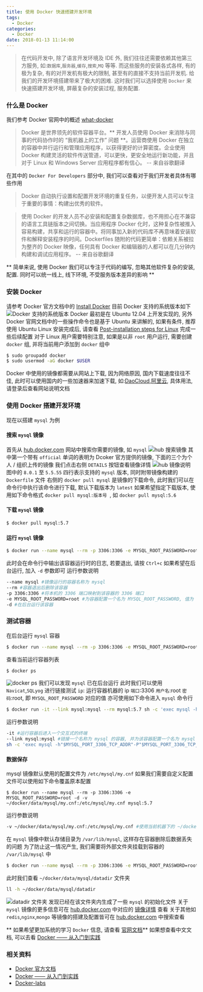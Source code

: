 ```yaml
---
title: 使用 Docker 快速搭建开发环境
tags:
  - Docker
categories:
  - Docker
date: 2018-01-13 11:14:00
---
```

> 在代码开发中, 除了语言开发环境及 IDE 外, 我们往往还需要依赖其他第三方服务, 如:` 数据库 `,` 服务器 `,` 缓存 `,` 搜索 `,`MQ` 等等. 而这些服务的安装各式各样, 有的极为复杂, 有的对开发机有极大的限制, 甚至有的直接不支持当前开发机. 给我们的开发环境搭建带来了极大的困难. 这时我们可以选择使用 `Docker` 来快速搭建开发环境, 屏蔽复杂的安装过程, 服务配置.

### 什么是 Docker
我们参考 Docker 官网中的概述 [what-docker](https://www.docker.com/what-docker)
> Docker 是世界领先的软件容器平台。** 开发人员使用 Docker 来消除与同事的代码协作时的 “我机器上的工作” 问题 **。运营商使用 Docker 在独立的容器中并行运行和管理应用程序，以获得更好的计算密度。企业使用 Docker 构建灵活的软件传送管道，可以更快，更安全地运行新功能，并且对于 Linux 和 Windows Server 应用程序都有信心。
-- 来自谷歌翻译

在其中的 `Docker For Developers` 部分中, 我们可以查看对于我们开发者具体有哪些作用
> Docker 自动执行设置和配置开发环境的重复任务，以便开发人员可以专注于重要的事情：构建出优秀的软件。

> 使用 Docker 的开发人员不必安装和配置复杂数据库，也不用担心在不兼容的语言工具链版本之间切换。当应用程序 Docker 化时，这种复杂性被推入容易构建，共享和运行的容器中。将同事加入新的代码库不再意味着安装软件和解释安装程序的时间。Dockerfiles 随附的代码更简单：依赖关系被拉为整齐的 Docker 映像，任何具有 Docker 和编辑器的人都可以在几分钟内构建和调试应用程序。
-- 来自谷歌翻译

** 简单来说, 使用 Docker 我们可以专注于代码的编写, 忽略其他软件复杂的安装, 配置. 同时可以统一线上, 线下环境, 不受服务版本差异的影响 **

### 安装 Docker
请参考 Docker 官方文档中的 [Install Docker](https://docs.docker.com/engine/installation/)
目前 Docker 支持的系统版本如下
![Docker 支持的系统版本](/images/使用-Docker-快速搭建开发环境/Docker支持的系统版本.png)
Docker 最初是在 Ubuntu 12.04 上开发实现的, 另外 Docker 官网文档中的一些操作命令也是基于 Ubuntu 来讲解的, 如果有条件, 推荐使用 Ubuntu 
Linux 安装完成后, 请查看 [Post-installation steps for Linux](https://docs.docker.com/engine/installation/linux/linux-postinstall/#manage-docker-as-a-non-root-user) 完成一些后续配置
对于 Linux 用户需要特别注意, 如果是以非 `root` 用户运行, 需要创建 `docker` 组, 并将当前用户添加到 `docker` 组中
```bash
$ sudo groupadd docker
$ sudo usermod -aG docker $USER
```
Docker 中使用的镜像都需要从网站上下载, 因为网络原因, 国内下载速度往往不佳, 此时可以使用国内的一些加速器来加速下载, 如:[DaoCloud](https://www.daocloud.io/mirror#accelerator-doc),[阿里云](https://cr.console.aliyun.com/#/accelerator), 具体用法, 请登录后查看网站说明文档

### 使用 Docker 搭建开发环境
现在以搭建 `mysql` 为例
#### 搜索 `mysql` 镜像
首先从 [hub.docker.com](https://hub.docker.com) 网站中搜索你需要的镜像, 如 `mysql`
![hub 搜索镜像](/images/使用-Docker-快速搭建开发环境/hub搜索镜像.png)
其中第一个带有 `official` 单词的表明为 Dcoker 官方提供的镜像, 下面的三个为个人 / 组织上传的镜像
我们点击右侧 `DETAILS` 按钮查看镜像详情
![hub 镜像说明](/images/使用-Docker-快速搭建开发环境/hub镜像说明.png)
图中的 `8.0.1` 至 `5.5.55` 四行表示支持的 `mysql` 版本, 同时附带镜像构建的 `Dockerfile` 文件
右侧的 `docker pull mysql` 是镜像的下载命令, 此时我们可以在命令行中执行该命令进行下载, 默认下载版本为 `latest`
如果希望指定下载版本, 使用如下命令格式 `docker pull mysql:版本号 `, 如 `docker pull mysql:5.6`

#### 下载 `mysql` 镜像
```bash
$ docker pull mysql:5.7
```
#### 运行 `mysql` 镜像
```bash
$ docker run --name mysql --rm -p 3306:3306 -e MYSQL_ROOT_PASSWORD=root mysql:5.7
```
此时会在命令行中输出该容器运行时的日志, 若要退出, 请按 `Ctrl+c`
如果希望在后台运行, 加入 `-d` 参数即可
运行参数说明
```bash
--name mysql #镜像运行的容器名称为 mysql
--rm #容器退出后删除该容器
-p 3306:3306 #将本机的 3306 端口映射到该容器的 3306 端口
-e MYSQL_ROOT_PASSWORD=root #为容器配置一个名为 MYSQL_ROOT_PASSWORD, 值为 root 的环境变量, 因 mysql 容器的特殊性, 必须配置该环境变量
-d #在后台运行该容器
```
### 测试容器
在后台运行 `mysql` 容器
```bash
$ docker run --name mysql --rm -p 3306:3306 -e MYSQL_ROOT_PASSWORD=root -d mysql:5.7
```
查看当前运行容器列表
```bash
$ docker ps
```
![docker ps](/images/使用-Docker-快速搭建开发环境/docker-ps.png)
我们可以发现 `mysql` 已在后台运行
此时我们可以使用 `Navicat`,`SQLyog` 进行链接测试
`ip`: 运行容器机器的 ip
` 端口 `:3306
` 用户名 `:root
` 密码 `:root, 即 `MYSQL_ROOT_PASSWORD` 对应的值
亦可使用如下命令进入 `mysql` 命令行
```bash
$ docker run -it --link mysql:mysql --rm mysql:5.7 sh -c 'exec mysql -h"$MYSQL_PORT_3306_TCP_ADDR"-P"$MYSQL_PORT_3306_TCP_PORT"-uroot -p"$MYSQL_ENV_MYSQL_ROOT_PASSWORD"'
```
运行参数说明
```bash
-it #运行容器后进入一个交互式的终端
--link mysql:mysql #链接一个名称为 mysql 的容器, 并为该容器配置一个名为 mysql 的 hosts
sh -c 'exec mysql -h"$MYSQL_PORT_3306_TCP_ADDR"-P"$MYSQL_PORT_3306_TCP_PORT"-uroot -p"$MYSQL_ENV_MYSQL_ROOT_PASSWORD"' #为运行容器后执行的命令, 其中诸如 $MYSQL_PORT_3306_TCP_ADDR,$MYSQL_PORT_3306_TCP_PORT 环境变量是容器根据 --link mysql:mysql 自动生成
```
#### 数据保存
mysql 镜像默认使用的配置文件为 `/etc/mysql/my.cnf`
如果我们需要自定义配置文件可以使用如下命令覆盖原本配置
```
$ docker run --name mysql --rm -p 3306:3306 -e MYSQL_ROOT_PASSWORD=root -d -v ~/docker/data/mysql/my.cnf:/etc/mysql/my.cnf mysql:5.7
```
运行参数说明
```bash
-v ~/docker/data/mysql/my.cnf:/etc/mysql/my.cnf #使用当前机器下的 ~/docker/data/mysql/my.cnf 文件挂载为容器中的 /etc/mysql/my.cnf 文件
```
在 `mysql` 镜像中默认存储目录为 `/var/lib/mysql`, 这样存在容器删除后数据丢失的问题
为了防止这一情况产生, 我们需要将外部文件夹挂载到容器的 `/var/lib/mysql` 中
```bash
$ docker run --name mysql --rm -p 3306:3306 -e MYSQL_ROOT_PASSWORD=root -d -v ~/docker/data/mysql/datadir:/var/lib/mysql mysql:5.7
```
此时我们查看 `~/docker/data/mysql/datadir` 文件夹
```bash
ll -h ~/docker/data/mysql/datadir
```
![datadir 文件夹](/images/使用-Docker-快速搭建开发环境/datadir文件夹.png)
发现已经在该文件夹内生成了一些 `mysql` 的初始化文件
关于 `mysql` 镜像的更多信息可在 [hub.docker.com](https://hub.docker.com) 中对应的 [镜像详情](https://hub.docker.com/_/mysql/) 查看
关于其他如 `redis`,`nginx`,`mongo` 等镜像的搭建及配置皆可在 [hub.docker.com](https://hub.docker.com) 中搜索查看

** 如果希望更加系统的学习 `Docker` 信息, 请查看 [官网文档](https://docs.docker.com/)**
如果想查看中文文档, 可以去看 [Docker —— 从入门到实践](https://www.gitbook.com/book/yeasy/docker_practice/details)

### 相关资料
- [Docker 官方文档](https://docs.docker.com/)
- [Docker —— 从入门到实践](https://www.gitbook.com/book/yeasy/docker_practice/details)
- [Docker-labs](https://github.com/docker/labs)